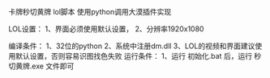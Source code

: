 卡牌秒切黄牌
lol脚本
使用python调用大漠插件实现

LOL设置：
  1、界面必须使用默认设置，
  2、分辨率1920x1080
  
编译条件：
  1、32位的python
  2、系统中注册dm.dll
  3、LOL的视频和界面建议使用默认设置，否则容易识图找色失败
运行条件：
  1、运行 初始化.bat 后，运行 秒切黄牌.exe 文件即可